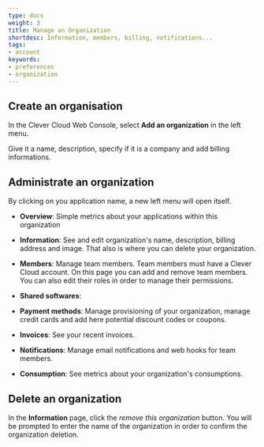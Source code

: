 ```yaml
---
type: docs
weight: 3
title: Manage an Organization
shortdesc: Information, members, billing, notifications...
tags:
- account
keywords:
- preferences
- organization
---
```


## Create an organisation

In the Clever Cloud Web Console, select **Add an organization** in the left menu.

Give it a name, description, specify if it is a company and add billing informations.

## Administrate an organization

By clicking on you application name, a new left menu will open itself. 

- **Overview**: Simple metrics about your applications within this organization

- **Information**: See and edit organization's name, description, billing address and image. That also is where you can delete your organization.

- **Members**: Manage team members. Team members must have a Clever Cloud account.  On this page you can add and remove team members. You can also edit their roles in order to manage their permissions.

- **Shared softwares**: 

- **Payment methods**: Manage provisioning of your organization, manage credit cards and add here potential discount codes or coupons.

- **Invoices**: See your recent invoices.

- **Notifications**: Manage email notifications and web hooks for team members.

- **Consumption**: See metrics about your organization's consumptions.

## Delete an organization

In the **Information** page, click the *remove this organization* button. You will be prompted to enter the name of the organization in order to confirm the organization deletion.



